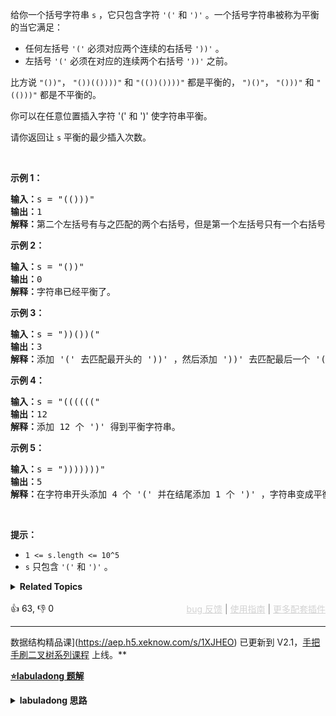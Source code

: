 <p>给你一个括号字符串&nbsp;<code>s</code>&nbsp;，它只包含字符&nbsp;<code>'('</code> 和&nbsp;<code>')'</code>&nbsp;。一个括号字符串被称为平衡的当它满足：</p>

<ul> 
 <li>任何左括号&nbsp;<code>'('</code>&nbsp;必须对应两个连续的右括号&nbsp;<code>'))'</code>&nbsp;。</li> 
 <li>左括号&nbsp;<code>'('</code>&nbsp;必须在对应的连续两个右括号&nbsp;<code>'))'</code>&nbsp;之前。</li> 
</ul>

<p>比方说&nbsp;<code>"())"</code>，&nbsp;<code>"())(())))"</code> 和&nbsp;<code>"(())())))"</code>&nbsp;都是平衡的，&nbsp;<code>")()"</code>，&nbsp;<code>"()))"</code> 和&nbsp;<code>"(()))"</code>&nbsp;都是不平衡的。</p>

<p>你可以在任意位置插入字符 '(' 和 ')' 使字符串平衡。</p>

<p>请你返回让 <code>s</code>&nbsp;平衡的最少插入次数。</p>

<p>&nbsp;</p>

<p><strong>示例 1：</strong></p>

<pre><strong>输入：</strong>s = "(()))"
<strong>输出：</strong>1
<strong>解释：</strong>第二个左括号有与之匹配的两个右括号，但是第一个左括号只有一个右括号。我们需要在字符串结尾额外增加一个 ')' 使字符串变成平衡字符串 "(())))" 。
</pre>

<p><strong>示例 2：</strong></p>

<pre><strong>输入：</strong>s = "())"
<strong>输出：</strong>0
<strong>解释：</strong>字符串已经平衡了。
</pre>

<p><strong>示例 3：</strong></p>

<pre><strong>输入：</strong>s = "))())("
<strong>输出：</strong>3
<strong>解释：</strong>添加 '(' 去匹配最开头的 '))' ，然后添加 '))' 去匹配最后一个 '(' 。
</pre>

<p><strong>示例 4：</strong></p>

<pre><strong>输入：</strong>s = "(((((("
<strong>输出：</strong>12
<strong>解释：</strong>添加 12 个 ')' 得到平衡字符串。
</pre>

<p><strong>示例 5：</strong></p>

<pre><strong>输入：</strong>s = ")))))))"
<strong>输出：</strong>5
<strong>解释：</strong>在字符串开头添加 4 个 '(' 并在结尾添加 1 个 ')' ，字符串变成平衡字符串 "(((())))))))" 。
</pre>

<p>&nbsp;</p>

<p><strong>提示：</strong></p>

<ul> 
 <li><code>1 &lt;= s.length &lt;= 10^5</code></li> 
 <li><code>s</code>&nbsp;只包含&nbsp;<code>'('</code> 和&nbsp;<code>')'</code>&nbsp;。</li> 
</ul>

<details><summary><strong>Related Topics</strong></summary>栈 | 贪心 | 字符串</details><br>

<div>👍 63, 👎 0<span style='float: right;'><span style='color: gray;'><a href='https://github.com/labuladong/fucking-algorithm/discussions/939' target='_blank' style='color: lightgray;text-decoration: underline;'>bug 反馈</a> | <a href='https://labuladong.gitee.io/article/fname.html?fname=jb插件简介' target='_blank' style='color: lightgray;text-decoration: underline;'>使用指南</a> | <a href='https://labuladong.github.io/algo/images/others/%E5%85%A8%E5%AE%B6%E6%A1%B6.jpg' target='_blank' style='color: lightgray;text-decoration: underline;'>更多配套插件</a></span></span></div>

<div id="labuladong"><hr>

</div>





数据结构精品课](https://aep.h5.xeknow.com/s/1XJHEO) 已更新到 V2.1，[手把手刷二叉树系列课程](https://aep.xet.tech/s/3YGcq3) 上线。**



<p><strong><a href="https://labuladong.gitee.io/article/slug.html?slug=minimum-insertions-to-balance-a-parentheses-string" target="_blank">⭐️labuladong 题解</a></strong></p>
<details><summary><strong>labuladong 思路</strong></summary>

## 基本思路

遍历字符串，通过一个 `need` 变量记录对右括号的需求数，根据 `need` 的变化来判断是否需要插入。

类似 [921. 使括号有效的最少添加](/problems/minimum-add-to-make-parentheses-valid)，当 `need == -1` 时，意味着我们遇到一个多余的右括号，显然需要插入一个左括号。

另外，当遇到左括号时，若对右括号的需求量为奇数，需要插入 1 个右括号，因为一个左括号需要两个右括号嘛，右括号的需求必须是偶数，这一点也是本题的难点。

**详细题解：[如何解决括号相关的问题](https://labuladong.github.io/article/fname.html?fname=括号插入)**

**标签：括号问题**

## 解法代码

提示：🟢 标记的是我写的解法代码，🤖 标记的是 chatGPT 翻译的多语言解法代码。如有错误，可以 [点这里](https://github.com/labuladong/fucking-algorithm/issues/1113) 反馈和修正。

<div class="tab-panel"><div class="tab-nav">
<button data-tab-item="cpp" class="tab-nav-button btn " data-tab-group="default" onclick="switchTab(this)">cpp🤖</button>

<button data-tab-item="python" class="tab-nav-button btn " data-tab-group="default" onclick="switchTab(this)">python🤖</button>

<button data-tab-item="java" class="tab-nav-button btn active" data-tab-group="default" onclick="switchTab(this)">java🟢</button>

<button data-tab-item="go" class="tab-nav-button btn " data-tab-group="default" onclick="switchTab(this)">go🤖</button>

<button data-tab-item="javascript" class="tab-nav-button btn " data-tab-group="default" onclick="switchTab(this)">javascript🤖</button>
</div><div class="tab-content">
<div data-tab-item="cpp" class="tab-item " data-tab-group="default"><div class="highlight">

```cpp
// 注意：cpp 代码由 chatGPT🤖 根据我的 java 代码翻译，旨在帮助不同背景的读者理解算法逻辑。
// 本代码已经通过力扣的测试用例，应该可直接成功提交。

class Solution {
public:
    int minInsertions(string s) {
        int res = 0, need = 0;

        for (int i = 0; i < s.length(); i++) {
            if (s[i] == '(') {
                need += 2;
                if (need % 2 == 1) {
                    res++;
                    need--;
                }
            }

            if (s[i] == ')') {
                need--;
                if (need == -1) {
                    res++;
                    need = 1;
                }
            }
        }

        return res + need;
    }
};
```

</div></div>

<div data-tab-item="python" class="tab-item " data-tab-group="default"><div class="highlight">

```python
# 注意：python 代码由 chatGPT🤖 根据我的 java 代码翻译，旨在帮助不同背景的读者理解算法逻辑。
# 本代码已经通过力扣的测试用例，应该可直接成功提交。

class Solution:
    def minInsertions(self, s: str) -> int:
        res = 0
        need = 0
        
        # Traverse through string s
        for i in range(len(s)):
            if s[i] == '(':
                need += 2
                if need % 2 == 1:
                    res += 1
                    need -= 1
            
            if s[i] == ')':
                need -= 1
                if need == -1:
                    res += 1
                    need = 1
        
        return res + need
```

</div></div>

<div data-tab-item="java" class="tab-item active" data-tab-group="default"><div class="highlight">

```java
class Solution {
    public int minInsertions(String s) {
        int res = 0, need = 0;

        for (int i = 0; i < s.length(); i++) {
            if (s.charAt(i) == '(') {
                need += 2;
                if (need % 2 == 1) {
                    res++;
                    need--;
                }
            }

            if (s.charAt(i) == ')') {
                need--;
                if (need == -1) {
                    res++;
                    need = 1;
                }
            }
        }

        return res + need;
    }
}
```

</div></div>

<div data-tab-item="go" class="tab-item " data-tab-group="default"><div class="highlight">

```go
// 注意：go 代码由 chatGPT🤖 根据我的 java 代码翻译，旨在帮助不同背景的读者理解算法逻辑。
// 本代码已经通过力扣的测试用例，应该可直接成功提交。

func minInsertions(s string) int {
	res := 0
	need := 0

	for i := 0; i < len(s); i++ {
		if s[i] == '(' {
			need += 2
			if need%2 == 1 {
				res++
				need--
			}
		} else if s[i] == ')' {
			need--
			if need == -1 {
				res++
				need = 1
			}
		}
	}

	return res + need
}
```

</div></div>

<div data-tab-item="javascript" class="tab-item " data-tab-group="default"><div class="highlight">

```javascript
// 注意：javascript 代码由 chatGPT🤖 根据我的 java 代码翻译，旨在帮助不同背景的读者理解算法逻辑。
// 本代码已经通过力扣的测试用例，应该可直接成功提交。

var minInsertions = function(s) {
    let res = 0, need = 0;

    for (let i = 0; i < s.length; i++) {
        if (s.charAt(i) == '(') {
            need += 2;
            if (need % 2 == 1) {
                res++;
                need--;
            }
        }

        if (s.charAt(i) == ')') {
            need--;
            if (need == -1) {
                res++;
                need = 1;
            }
        }
    }
    return res + need;
};
```

</div></div>
</div></div>

**类似题目**：
  - [20. 有效的括号 🟢](/problems/valid-parentheses)
  - [921. 使括号有效的最少添加 🟠](/problems/minimum-add-to-make-parentheses-valid)

</details>
</div>



